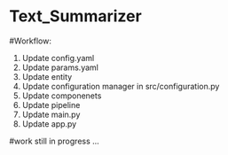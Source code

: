 # Text_Summarizer

#Workflow:
1. Update config.yaml
2. Update params.yaml
3. Update entity
4. Update configuration manager in src/configuration.py
5. Update componenets
6. Update pipeline
7. Update main.py
8. Update app.py

#work still in progress ...